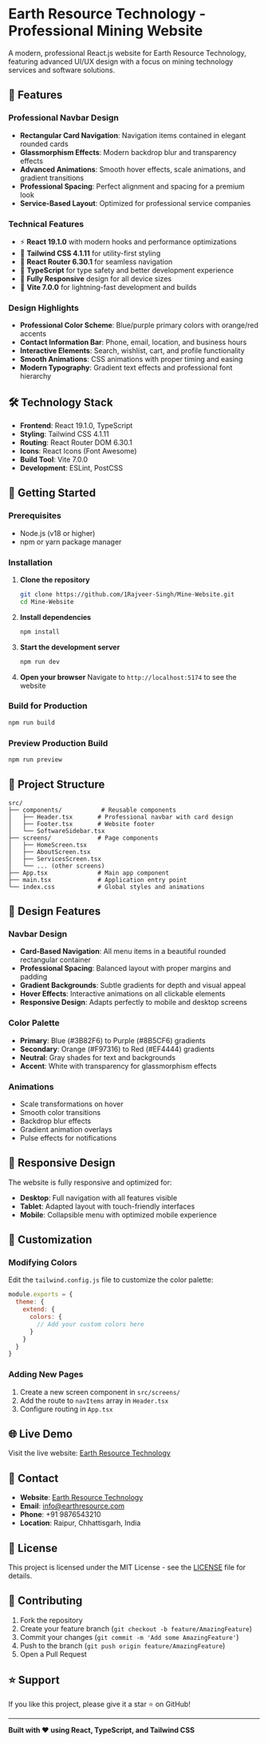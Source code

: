 # Earth Resource Technology - Professional Mining Website

A modern, professional React.js website for Earth Resource Technology, featuring advanced UI/UX design with a focus on mining technology services and software solutions.

## 🌟 Features

### Professional Navbar Design
- **Rectangular Card Navigation**: Navigation items contained in elegant rounded cards
- **Glassmorphism Effects**: Modern backdrop blur and transparency effects
- **Advanced Animations**: Smooth hover effects, scale animations, and gradient transitions
- **Professional Spacing**: Perfect alignment and spacing for a premium look
- **Service-Based Layout**: Optimized for professional service companies

### Technical Features
- ⚡ **React 19.1.0** with modern hooks and performance optimizations
- 🎨 **Tailwind CSS 4.1.11** for utility-first styling
- 🧭 **React Router 6.30.1** for seamless navigation
- 🎯 **TypeScript** for type safety and better development experience
- 📱 **Fully Responsive** design for all device sizes
- 🚀 **Vite 7.0.0** for lightning-fast development and builds

### Design Highlights
- **Professional Color Scheme**: Blue/purple primary colors with orange/red accents
- **Contact Information Bar**: Phone, email, location, and business hours
- **Interactive Elements**: Search, wishlist, cart, and profile functionality
- **Smooth Animations**: CSS animations with proper timing and easing
- **Modern Typography**: Gradient text effects and professional font hierarchy

## 🛠️ Technology Stack

- **Frontend**: React 19.1.0, TypeScript
- **Styling**: Tailwind CSS 4.1.11
- **Routing**: React Router DOM 6.30.1
- **Icons**: React Icons (Font Awesome)
- **Build Tool**: Vite 7.0.0
- **Development**: ESLint, PostCSS

## 🚀 Getting Started

### Prerequisites
- Node.js (v18 or higher)
- npm or yarn package manager

### Installation

1. **Clone the repository**
   ```bash
   git clone https://github.com/1Rajveer-Singh/Mine-Website.git
   cd Mine-Website
   ```

2. **Install dependencies**
   ```bash
   npm install
   ```

3. **Start the development server**
   ```bash
   npm run dev
   ```

4. **Open your browser**
   Navigate to `http://localhost:5174` to see the website

### Build for Production
```bash
npm run build
```

### Preview Production Build
```bash
npm run preview
```

## 📁 Project Structure

```
src/
├── components/           # Reusable components
│   ├── Header.tsx       # Professional navbar with card design
│   ├── Footer.tsx       # Website footer
│   └── SoftwareSidebar.tsx
├── screens/             # Page components
│   ├── HomeScreen.tsx
│   ├── AboutScreen.tsx
│   ├── ServicesScreen.tsx
│   └── ... (other screens)
├── App.tsx              # Main app component
├── main.tsx             # Application entry point
└── index.css            # Global styles and animations
```

## 🎨 Design Features

### Navbar Design
- **Card-Based Navigation**: All menu items in a beautiful rounded rectangular container
- **Professional Spacing**: Balanced layout with proper margins and padding
- **Gradient Backgrounds**: Subtle gradients for depth and visual appeal
- **Hover Effects**: Interactive animations on all clickable elements
- **Responsive Design**: Adapts perfectly to mobile and desktop screens

### Color Palette
- **Primary**: Blue (#3B82F6) to Purple (#8B5CF6) gradients
- **Secondary**: Orange (#F97316) to Red (#EF4444) gradients
- **Neutral**: Gray shades for text and backgrounds
- **Accent**: White with transparency for glassmorphism effects

### Animations
- Scale transformations on hover
- Smooth color transitions
- Backdrop blur effects
- Gradient animation overlays
- Pulse effects for notifications

## 📱 Responsive Design

The website is fully responsive and optimized for:
- **Desktop**: Full navigation with all features visible
- **Tablet**: Adapted layout with touch-friendly interfaces
- **Mobile**: Collapsible menu with optimized mobile experience

## 🔧 Customization

### Modifying Colors
Edit the `tailwind.config.js` file to customize the color palette:

```javascript
module.exports = {
  theme: {
    extend: {
      colors: {
        // Add your custom colors here
      }
    }
  }
}
```

### Adding New Pages
1. Create a new screen component in `src/screens/`
2. Add the route to `navItems` array in `Header.tsx`
3. Configure routing in `App.tsx`

## 🌐 Live Demo

Visit the live website: [Earth Resource Technology](https://github.com/1Rajveer-Singh/Mine-Website)

## 📧 Contact

- **Website**: [Earth Resource Technology](https://github.com/1Rajveer-Singh/Mine-Website)
- **Email**: info@earthresource.com
- **Phone**: +91 9876543210
- **Location**: Raipur, Chhattisgarh, India

## 📄 License

This project is licensed under the MIT License - see the [LICENSE](LICENSE) file for details.

## 🤝 Contributing

1. Fork the repository
2. Create your feature branch (`git checkout -b feature/AmazingFeature`)
3. Commit your changes (`git commit -m 'Add some AmazingFeature'`)
4. Push to the branch (`git push origin feature/AmazingFeature`)
5. Open a Pull Request

## ⭐ Support

If you like this project, please give it a star ⭐ on GitHub!

---

**Built with ❤️ using React, TypeScript, and Tailwind CSS**
